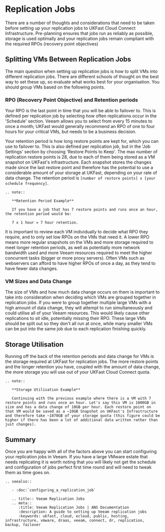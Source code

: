 # Replication Jobs

There are a number of thoughts and considerations that need to be taken before setting up your replication jobs to UKFast Cloud Connect Infrastructure. Pre-planning ensures that jobs run as reliably as possible, storage is used optimally and your replication jobs remain compliant with the required RPOs (recovery point objectives)

## Splitting VMs Between Replication Jobs
The main question when setting up replication jobs is how to split VMs into different replication jobs. There are different schools of thought on the best way to set these up, so evaluate what works best for your organisation. You should group VMs based on the following points.

### RPO (Recovery Point Objective) and Retention periods
Your RPO is the last point in time that you will be able to failover to. This is defined per replication job by selecting how often replications occur in the 'Schedule' section. Veeam allows you to select from every 15 minutes to once a month; UKFast would generally recommend an RPO of one to four hours for your critical VMs, but needs to be a business decision.

Your retention period is how long restore points are kept for, which you can use to failover to. This is also defined per replication job, but in the 'Job Settings' section by choosing 'Restore Points to Keep'. The max number of replication restore points is 28, due to each of them being stored as a VM snapshot on UKFast's infrastructure. Each snapshot stores the changes made since the last restore point and therefore has the potential to use a considerable amount of your storage at UKFast, depending on your rate of data change. The retention period is `[number of restore points] x [your schedule frequency]`.

```eval_rst
.. note::

   **Retention Period Example**

   If you have a job that has 7 restore points and runs once an hour, the retention period would be:

   7 x 1 hour = 7 hour retention.

```

It is important to review each VM individually to decide what RPO they require, and to only set low RPOs on the VMs that need it. A lower RPO means more regular snapshots on the VMs and more storage required to meet longer retention periods, as well as potentially more network bandwidth used and more Veeam resources required to meet the higher concurrent tasks (bigger or more proxy servers). Often VMs such as webservers can afford to have higher RPOs of once a day, as they tend to have fewer data changes.

### VM Sizes and Data Change
The size of VMs and how much data change occurs on them is important to take into consideration when deciding which VMs are grouped together in replication jobs. If you were to group together multiple large VMs with a high amount of data change, they will attempt to run simultaneously and could utilise all of your Veeam resources. This would likely cause other replications to sit idle, potentially missing their RPO. These large VMs should be split out so they don't all run at once, while many smaller VMs can be put into the same job due to each replication finishing quickly.

## Storage Utilisation
Running off the back of the retention periods and data change for VMs is the storage required at UKFast for replication jobs. The more restore points and the longer retention you have, coupled with the amount of data change, the more storage you will use out of your UKFast Cloud Connect quota.

```eval_rst
.. note::

   **Storage Utilisation Example**

   Continuing with the previous example where there is a VM with 7 restore points and runs once an hour. Let's say this VM is 1000GB in size and has a data change of 10GB per hour. Each restore point on that VM would be saved as a ~10GB Snapshot on UKFast's Infrastructure and therefore take ~1070GB of your storage quota (this figure could be higher if there has been a lot of additional data written rather than just changes).

```

## Summary
Once you are happy with all of the factors above you can start configuring your replication jobs in Veeam. If you have a large VMware estate that needs replicating it is worth noting that you will likely not get the schedule and configuration of jobs perfect first time round and will need to tweak them as time goes on.

```eval_rst
.. seealso::

   - :doc:`configuring_a_replication_job`

```

```eval_rst
   .. title:: Veeam Replication Jobs
   .. meta::
      :title: Veeam Replication Jobs | ANS Documentation
      :description: A guide to setting up Veeam replication jobs
      :keywords: ukfast, cloud, ecloud, public, hosting, infrastructure, vmware, draas, veeam, connect, dr, replication, backup, failover
```
